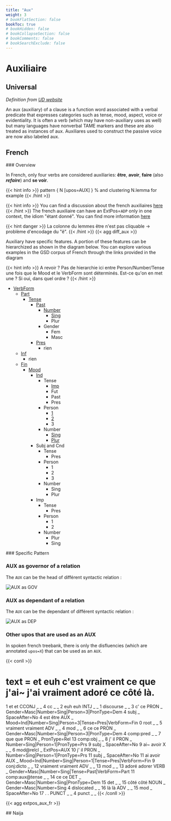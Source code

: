 ```yaml
---
title: "Aux"
weight: 3
# bookFlatSection: false
bookToc: true
# bookHidden: false
# bookCollapseSection: false
# bookComments: false
# bookSearchExclude: false
---
```


# Auxiliaire

## Universal 
*Definition from [UD website](https://universaldependencies.org/u/dep/aux_.html)*

An aux (auxiliary) of a clause is a function word associated with a verbal predicate that expresses categories such as tense, mood, aspect, voice or evidentiality. It is often a verb (which may have non-auxiliary uses as well) but many languages have nonverbal TAME markers and these are also treated as instances of aux. Auxiliares used to construct the passive voice are now also labeled aux.

## French

### Overview 

In French, only four verbs are considered auxiliaries: **être**, **avoir**, **faire** (also ***refaire***) and **se voir**.

{{< hint info >}}
pattern { N [upos=AUX] } % and clustering N.lemma for example
{{< /hint >}}

{{< hint info >}}
You can find a discussion about the french auxiliaires [here](https://github.com/surfacesyntacticud/guidelines/issues/13)
{{< /hint >}}
The french auxiliaire can have an ExtPos=`ADP` only in one context, the idiom "étant donné". You can find more information [here](./ADP.md)

{{< hint danger >}}
La colonne du lemmes être n'est pas cliquable -> problème d'encodage du "ê". 
{{< /hint >}}
{{< agg diff_aux >}}

Auxiliary have specific features. A portion of these features can be hierarchized as shown in the diagram below. You can explore various examples in the GSD corpus of French through the links provided in the diagram

{{< hint info >}}
A revoir ? Pas de hierarchie ici entre Person/Number/Tense une fois que le Mood et le VerbForm sont déterminés. Est-ce qu'on en met une ? Si oui, dans quel ordre ?
{{< /hint >}}

- [VerbForm](../Features/VerbForm.md) 
    - [Part](http://universal.grew.fr/?custom=64392c994592f) 
        - [Tense](../Features/Tense.md) 
            - [Past](http://universal.grew.fr/?custom=64392cb36a9c5)
                - [Number](../Features/Number.md)
                    - [Sing](http://universal.grew.fr/?custom=64392efc41cec)
                    - Plur
                - Gender
                    - Fem
                    - Masc
            - [Pres](http://universal.grew.fr/?custom=64392cd5284e9) 
                - rien
    - [Inf](http://universal.grew.fr/?custom=64392cf1df13a) 
        - rien
    - [Fin](http://universal.grew.fr/?custom=64392d048da0b)
        - [Mood](../Features/Mood.md)
            - [Ind](http://universal.grew.fr/?custom=64392d1d1b64c)
                - Tense
                    - [Imp](http://universal.grew.fr/?custom=64392d35629bf)
                    - Fut
                    - Past
                    - Pres
                - Person
                    - [1](http://universal.grew.fr/?custom=64392e60d322e)
                    - [2](http://universal.grew.fr/?custom=64392dbb60fb4)
                    - 3
                - Number
                    - [Sing](http://universal.grew.fr/?custom=64392e48df82a)
                    - [Plur](http://universal.grew.fr/?custom=64392dcd061cd)
            - Subj and Cnd
                - Tense
                    - Pres
                - Person
                    - 1
                    - 2
                    - 3
                - Number
                    - Sing
                    - Plur
            - Imp
                - Tense
                    - Pres
                - Person
                    - 1
                    - 2
                - Number
                    - Plur
                    - Sing
    

### Specific Pattern

### AUX as governor of a relation 

The `AUX` can be the head of différent syntactic relation : 

![AUX as GOV](/images/General_Guideline/Upos/AUX/aux_as_gov.png)

### AUX as dependant of a relation

The `AUX` can be the dependant of différent syntactic relation : 

![AUX as DEP](/images/General_Guideline/Upos/AUX/aux_as_dep.png)

### Other upos that are used as an AUX 

In spoken french treebank, there is only the disfluencies (which are annotated `upos=X`) that can be used as an `AUX`. 

{{< conll >}}
# text = et euh c'est vraiment ce que j'ai~ j'ai vraiment adoré ce côté là.
1	et	et	CCONJ	_	_	4	cc	_	_
2	euh	euh	INTJ	_	_	1	discourse	_	_
3	c'	ce	PRON	_	Gender=Masc|Number=Sing|Person=3|PronType=Dem	4	subj	_	SpaceAfter=No
4	est	être	AUX	_	Mood=Ind|Number=Sing|Person=3|Tense=Pres|VerbForm=Fin	0	root	_	_
5	vraiment	vraiment	ADV	_	_	4	mod	_	_
6	ce	ce	PRON	_	Gender=Masc|Number=Sing|Person=3|PronType=Dem	4	comp:pred	_	_
7	que	que	PRON	_	PronType=Rel	13	comp:obj	_	_
8	j'	il	PRON	_	Number=Sing|Person=1|PronType=Prs	9	subj	_	SpaceAfter=No
9	ai~	avoir	X	_	_	6	mod@relcl	_	ExtPos=AUX
10	j'	il	PRON	_	Number=Sing|Person=1|PronType=Prs	11	subj	_	SpaceAfter=No
11	ai	avoir	AUX	_	Mood=Ind|Number=Sing|Person=1|Tense=Pres|VerbForm=Fin	9	conj:dicto	_	_
12	vraiment	vraiment	ADV	_	_	13	mod	_	_
13	adoré	adorer	VERB	_	Gender=Masc|Number=Sing|Tense=Past|VerbForm=Part	11	comp:aux@tense	_	_
14	ce	ce	DET	_	Gender=Masc|Number=Sing|PronType=Dem	15	det	_	_
15	côté	côté	NOUN	_	Gender=Masc|Number=Sing	4	dislocated	_	_
16	là	là	ADV	_	_	15	mod	_	SpaceAfter=No
17	.	.	PUNCT	_	_	4	punct	_	_
{{< /conll >}}

{{< agg extpos_aux_fr >}}


## Naija 